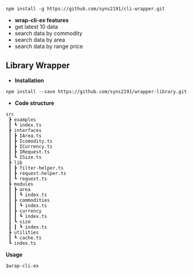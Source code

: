 `npm install -g https://github.com/syns2191/cli-wrapper.git`

- **wrap-cli-ex features**
 - get latest 10 data
 - search data by commodity
 - search data by area
 - search data by range price


## **Library Wrapper**

- **Installation**

`npm install --save https://github.com/syns2191/wrapper-library.git`

- **Code structure**

````
src
 ┣ examples
 ┃ ┗ index.ts
 ┣ interfaces
 ┃ ┣ IArea.ts
 ┃ ┣ Icomodity.ts
 ┃ ┣ ICurrency.ts
 ┃ ┣ IRequest.ts
 ┃ ┗ ISize.ts
 ┣ lib
 ┃ ┣ filter-helper.ts
 ┃ ┣ request-helper.ts
 ┃ ┗ request.ts
 ┣ modules
 ┃ ┣ area
 ┃ ┃ ┗ index.ts
 ┃ ┣ commodities
 ┃ ┃ ┗ index.ts
 ┃ ┣ currency
 ┃ ┃ ┗ index.ts
 ┃ ┗ size
 ┃ ┃ ┗ index.ts
 ┣ utilities
 ┃ ┗ cache.ts
 ┗ index.ts
````

**Usage**

`$wrap-cli-ex`

